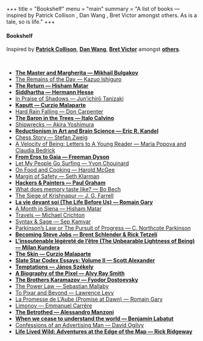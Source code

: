 +++
title = "Bookshelf"
menu = "main"
summary = "A list of books — inspired by Patrick Collison , Dan Wang , Bret Victor amongst others. As is a tale, so is life."
+++

#### Bookshelf

Inspired by **[Patrick Collison](https://patrickcollison.com/bookshelf)**, **[Dan Wang](https://danwang.co/about/)**, **[Bret Victor](http://worrydream.com/Shelf2015/)** amongst **[others](https://www.are.na/paul-asselin/bookshelves-1518410307)**.

<br>

- **[The Master and Margherita — Mikhail Bulgakov](https://www.amazon.com/Master-Margarita-50th-Anniversary-Penguin-Classics/dp/0143108271)**
- [The Remains of the Day — Kazuo Ishiguro](https://www.amazon.com/Remains-Day-Vintage-International-ebook/dp/B003VPWX6K)
- **[The Return — Hisham Matar](https://www.amazon.com/Return-Pulitzer-Prize-Winner-Fathers-ebook/dp/B018PD2HIQ)**
- **[Siddhartha — Hermann Hesse](https://www.amazon.com/Siddhartha-Novel-Hermann-Hesse/dp/0553208845)**
- [In Praise of Shadows — Jun’ichirō Tanizaki](https://www.amazon.com/Praise-Shadows-Junichiro-Tanizaki/dp/0918172020)
- **[Kaputt — Curzio Malaparte](https://www.amazon.com/Kaputt-York-Review-Books-Classics/dp/1590171470)**
- [Hard Rain Falling — Don Carpenter](https://www.amazon.com/Hard-Falling-Review-Books-Classics-ebook/dp/B003KN3M72)
- **[The Baron in the Trees — Italo Calvino](https://www.amazon.com/Baron-Trees-Italo-Calvino-ebook/dp/B01I4FPM0U)**
- [Shipwrecks — Akira Yoshimura](https://www.amazon.com/Shipwrecks-Harvest-Book-Akira-Yoshimura/dp/0156008351)
- **[Reductionism in Art and Brain Science — Eric R. Kandel](https://www.amazon.com/Reductionism-Art-Brain-Science-Bridging/dp/0231179634)**
- [Chess Story — Stefan Zweig](https://www.amazon.com/Chess-Story-Review-Books-Classics/dp/1590171691)
- [A Velocity of Being: Letters to A Young Reader — Maria Popova and Claudia Bedrick](https://www.amazon.com/Velocity-Being-Letters-Young-Reader/dp/1592702287)
- **[From Eros to Gaia — Freeman Dyson](https://www.amazon.com/EROS-GAIA-Freeman-Dyson-ebook/dp/B00DFIE89I)**
- [Let My People Go Surfing — Yvon Chouinard](https://www.amazon.com/Let-People-Surfing-Education-Businessman-Including/dp/0143109677)
- [On Food and Cooking — Harold McGee](https://www.amazon.com/Food-Cooking-Science-Lore-Kitchen/dp/0684800012)
- [Margin of Safety — Seth Klarman](https://www.amazon.com/Margin-Safety-Risk-Averse-Strategies-Thoughtful/dp/0887305105)
- **[Hackers & Painters — Paul Graham](https://www.amazon.com/Hackers-Painters-Big-Ideas-Computer/dp/B08Z4FHH3T)**
- [What does memory taste like? — Bo Bech](https://chefbobech.com/what-does-memory-taste-like/)
- [The Siege of Krishnapur — J. G. Farrell](https://www.amazon.com/Siege-Krishnapur-Empire-Trilogy-ebook/dp/B003KN3M18)
- **[La vie devant soi (The Life Before Us) — Romain Gary](https://www.amazon.com/Life-Before-Us-Madame-Rosa/dp/081120961X)**
- [A Month in Siena — Hisham Matar](https://www.amazon.com/Month-Siena-Hisham-Matar/dp/059312913X)
- [Travels — Michael Crichton](https://www.amazon.com/Travels-Vintage-Departures-Michael-Crichton/dp/0804171270)
- [Syntax & Sage — Sep Kamvar](https://www.amazon.com/Syntax-Sage-Reflections-Software-Nature/dp/0692563636)
- [Parkinson’s Law or The Pursuit of Progress — C. Northcote Parkinson](https://www.amazon.com/Parkinsons-Law-C-Northcote-Parkinson/dp/1568490151)
- **[Becoming Steve Jobs — Brent Schlender & Rick Tetzeli](https://www.amazon.com/Becoming-Steve-Jobs-Evolution-Visionary/dp/0385347421)**
- **[L’insoutenable légèreté de l’être (The Unbearable Lightness of Being) — Milan Kundera](https://www.amazon.com/Unbearable-Lightness-Being-Perennial-Classics/dp/0061148520)**
- **[The Skin — Curzio Malaparte](https://www.amazon.com/Skin-York-Review-Books-Classics/dp/1590176227)**
- **[Slate Star Codex Essays: Volume II — Scott Alexander](https://www.amazon.com/Slate-Star-Codex-Essays-II/dp/1735797111)**
- **[Temptations — János Székely](https://www.amazon.com/Temptation-Janos-Szekely/dp/1681374374)**
- **[A Biography of the Pixel — Alvy Ray Smith](https://www.amazon.com/Biography-Pixel-Leonardo-Alvy-Smith/dp/0262542455)**
- **[The Brothers Karamazov — Fyodor Dostoevsky](https://www.amazon.com/Brothers-Karamazov-Novel-Parts-Epilogue/dp/0140449248)**
- [The Power Law — Sebastian Mallaby](https://www.amazon.com/Power-Law-Venture-Capital-Making/dp/052555999X)
- [To Pixar and Beyond — Lawrence Levy](https://www.amazon.com/Pixar-Beyond-Unlikely-Journey-Entertainment/dp/0544734149)
- [La Promesse de L’Aube (Promise at Dawn) — Romain Gary](https://www.amazon.com/Promise-at-Dawn-Romain-Gary/dp/0811221989)
- [Limonov — Emmanuel Carrère](<https://en.wikipedia.org/wiki/Limonov_(novel)>)
- **[The Betrothed — Alessandro Manzoni](https://www.amazon.com/Betrothed-Novel-Alessandro-Manzoni/dp/0679643567/ref=sr_1_1?crid=2SNMMYL943SBT&keywords=The+Betrothed&qid=1681939059&sprefix=the+betrothed,aps,150&sr=8-1)**
- **[When we cease to understand the world — Benjamín Labatut](https://www.amazon.com/gp/product/1681375664/ref=ppx_od_dt_b_asin_title_s01?ie=UTF8&psc=1)**
- [Confessions of an Advertising Man — David Ogilvy](https://www.amazon.com/Confessions-Advertising-Man-David-Ogilvy/dp/190491537X)
- **[Life Lived Wild: Adventures at the Edge of the Map — Rick Ridgeway](https://www.amazon.com/Life-Lived-Wild-Adventures-Edge/dp/193834099X)**

<style>
  content a {
    text-decoration: none;
    color: #38322c;
  }
  content a:hover {
    color: #38322c;
}
  content ul {
    padding-inline-start: 0px;
  }
  content ul li {
    list-style-type: none;
    padding-top: 0.4rem;
    padding-bottom: 0.4rem;
  }

  content ul li:nth-child(odd) {
    padding-left: 1rem;
    padding-top: calc(0.4rem - 2px);
    border-top: 2px solid #f0efec;
  }

  content ul li:nth-child(even) {
    padding-left: 1rem;
    padding-top: calc(0.4rem - 2px);
    border-top: 2px solid #f0efec;
    background-color: #f0efec;
  }
</style>
